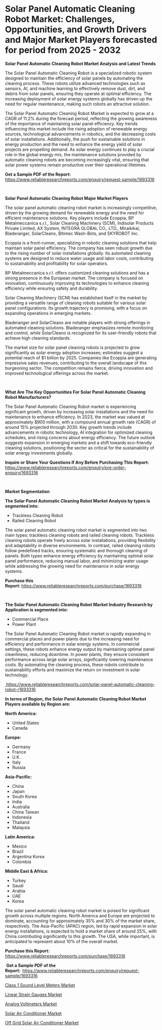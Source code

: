 <p><h1>Solar Panel Automatic Cleaning Robot Market: Challenges, Opportunities, and Growth Drivers and Major Market Players forecasted for period from 2025 - 2032</h1></p><p><strong>Solar Panel Automatic Cleaning Robot Market Analysis and Latest Trends</strong></p>
<p><p>The Solar Panel Automatic Cleaning Robot is a specialized robotic system designed to maintain the efficiency of solar panels by automating the cleaning process. These robots utilize advanced technologies such as sensors, AI, and machine learning to effectively remove dust, dirt, and debris from solar panels, ensuring they operate at optimal efficiency. The increasing deployment of solar energy systems globally has driven up the need for regular maintenance, making such robots an attractive solution.</p><p>The Solar Panel Automatic Cleaning Robot Market is expected to grow at a CAGR of 11.2% during the forecast period, reflecting the growing awareness of the importance of maintaining solar panel efficiency. Key trends influencing this market include the rising adoption of renewable energy sources, technological advancements in robotics, and the decreasing costs of solar installations. Additionally, the push for sustainable solutions in energy production and the need to enhance the energy yield of solar projects are propelling demand. As solar energy continues to play a crucial role in the global energy mix, the maintenance solutions provided by automatic cleaning robots are becoming increasingly vital, ensuring that solar power systems remain productive over their operational lifetimes.</p></p>
<p><strong>Get a Sample PDF of the Report:&nbsp;</strong> <a href="https://www.reliableresearchreports.com/enquiry/request-sample/1693316?utm_campaign=24&utm_medium=2&utm_source=Github&utm_content=ia&utm_term=19022025&utm_id=solar-panel-automatic-cleaning-robot">https://www.reliableresearchreports.com/enquiry/request-sample/1693316</a></p>
<p>&nbsp;</p>
<p><strong>Solar Panel Automatic Cleaning Robot Major Market Players</strong></p>
<p><p>The solar panel automatic cleaning robot market is increasingly competitive, driven by the growing demand for renewable energy and the need for efficient maintenance solutions. Key players include Ecoppia, BP Metalmeccanica s.r.l., Solar Cleaning Machinery (SCM), Indisolar Products Private Limited, AX System, INTEGRA GLOBAL CO., LTD., Miraikikai, Bladeranger, SolarCleano, Bitimec Wash-Bots, and SKYROBOT Inc.</p><p>Ecoppia is a front-runner, specializing in robotic cleaning solutions that help maintain solar panel efficiency. The company has seen robust growth due to the rising number of solar installations globally. Its automated cleaning systems are designed to reduce water usage and labor costs, contributing to sustainability and profitability for solar operators.</p><p>BP Metalmeccanica s.r.l. offers customized cleaning solutions and has a strong presence in the European market. The company is focused on innovation, continuously improving its technologies to enhance cleaning efficiency while ensuring safety and durability.</p><p>Solar Cleaning Machinery (SCM) has established itself in the market by providing a versatile range of cleaning robots suitable for various solar panel configurations. Its growth trajectory is promising, with a focus on expanding operations in emerging markets.</p><p>Bladeranger and SolarCleano are notable players with strong offerings in automated cleaning solutions. Bladeranger emphasizes remote monitoring and control, while SolarCleano is recognized for its user-friendly robots that achieve high cleaning standards.</p><p>The market size for solar panel cleaning robots is projected to grow significantly as solar energy adoption increases; estimates suggest a potential reach of $1 billion by 2025. Companies like Ecoppia are generating impressive sales revenues, contributing to the overall landscape of this burgeoning sector. The competition remains fierce, driving innovation and improved technological offerings across the market.</p></p>
<p>&nbsp;</p>
<p><strong>What Are The Key Opportunities For Solar Panel Automatic Cleaning Robot Manufacturers?</strong></p>
<p><p>The Solar Panel Automatic Cleaning Robot market is experiencing significant growth, driven by increasing solar installations and the need for maintenance to enhance efficiency. In 2023, the market was valued at approximately $900 million, with a compound annual growth rate (CAGR) of around 15% projected through 2030. Key growth trends include advancements in robotic technology, AI integration for optimized cleaning schedules, and rising concerns about energy efficiency. The future outlook suggests expansion in emerging markets and a shift towards eco-friendly cleaning solutions, positioning the sector as critical for the sustainability of solar energy investments globally.</p></p>
<p><strong>Inquire or Share Your Questions If Any Before Purchasing This Report:</strong> <a href="https://www.reliableresearchreports.com/enquiry/pre-order-enquiry/1693316?utm_campaign=24&utm_medium=2&utm_source=Github&utm_content=ia&utm_term=19022025&utm_id=solar-panel-automatic-cleaning-robot">https://www.reliableresearchreports.com/enquiry/pre-order-enquiry/1693316</a></p>
<p>&nbsp;</p>
<p><strong>Market Segmentation</strong></p>
<p><strong>The Solar Panel Automatic Cleaning Robot Market Analysis by types is segmented into:</strong></p>
<p><ul><li>Trackless Cleaning Robot</li><li>Railed Cleaning Robot</li></ul></p>
<p><p>The solar panel automatic cleaning robot market is segmented into two main types: trackless cleaning robots and railed cleaning robots. Trackless cleaning robots operate freely across solar installations, providing flexibility and adaptability in diverse environments. In contrast, railed cleaning robots follow predefined tracks, ensuring systematic and thorough cleaning of panels. Both types enhance energy efficiency by maintaining optimal solar panel performance, reducing manual labor, and minimizing water usage while addressing the growing need for maintenance in solar energy systems.</p></p>
<p><strong>Purchase this Report:&nbsp;</strong><a href="https://www.reliableresearchreports.com/purchase/1693316?utm_campaign=24&utm_medium=2&utm_source=Github&utm_content=ia&utm_term=19022025&utm_id=solar-panel-automatic-cleaning-robot">https://www.reliableresearchreports.com/purchase/1693316</a></p>
<p>&nbsp;</p>
<p><strong>The Solar Panel Automatic Cleaning Robot Market Industry Research by Application is segmented into:</strong></p>
<p><ul><li>Commercial Place</li><li>Power Plant</li></ul></p>
<p><p>The Solar Panel Automatic Cleaning Robot market is rapidly expanding in commercial places and power plants due to the increasing need for efficiency and performance in solar energy systems. In commercial settings, these robots enhance energy output by maintaining optimal panel cleanliness, reducing downtime. In power plants, they ensure consistent performance across large solar arrays, significantly lowering maintenance costs. By automating the cleaning process, these robots contribute to sustainability efforts and maximize the return on investment in solar technology.</p></p>
<p><a href="https://www.reliableresearchreports.com/solar-panel-automatic-cleaning-robot-r1693316?utm_campaign=24&utm_medium=2&utm_source=Github&utm_content=ia&utm_term=19022025&utm_id=solar-panel-automatic-cleaning-robot">&nbsp;https://www.reliableresearchreports.com/solar-panel-automatic-cleaning-robot-r1693316</a></p>
<p><strong>In terms of Region, the Solar Panel Automatic Cleaning Robot Market Players available by Region are:</strong></p>
<p>
    <p> <strong> North America: </strong>
        <ul>
            <li>United States</li>
            <li>Canada</li>
        </ul>
        </p> 
    <p> <strong> Europe: </strong>
        <ul>
            <li>Germany</li>
            <li>France</li>
            <li>U.K.</li>
            <li>Italy</li>
            <li>Russia</li>
        </ul>
        </p> 
    <p> <strong> Asia-Pacific: </strong>
        <ul>
            <li>China</li>
            <li>Japan</li>
            <li>South Korea</li>
            <li>India</li>
            <li>Australia</li>
            <li>China Taiwan</li>
            <li>Indonesia</li>
            <li>Thailand</li>
            <li>Malaysia</li>
        </ul>
        </p> 
    <p> <strong> Latin America: </strong>
        <ul>
            <li>Mexico</li>
            <li>Brazil</li>
            <li>Argentina Korea</li>
            <li>Colombia</li>
        </ul>
        </p> 
    <p> <strong> Middle East & Africa: </strong>
        <ul>
            <li>Turkey</li>
            <li>Saudi</li>
            <li>Arabia</li>
            <li>UAE</li>
            <li>Korea</li>
        </ul>
    </p>
    </p>
<p><p>The solar panel automatic cleaning robot market is poised for significant growth across multiple regions. North America and Europe are projected to dominate, accounting for approximately 35% and 30% of the market share, respectively. The Asia-Pacific (APAC) region, led by rapid expansion in solar energy installations, is expected to hold a market share of around 25%, with China contributing significantly to this growth. The USA, while important, is anticipated to represent about 10% of the overall market.</p></p>
<p><strong>Purchase this Report: </strong><a href="https://www.reliableresearchreports.com/purchase/1693316?utm_campaign=24&utm_medium=2&utm_source=Github&utm_content=ia&utm_term=19022025&utm_id=solar-panel-automatic-cleaning-robot">https://www.reliableresearchreports.com/purchase/1693316</a></p>
<p>&nbsp;<strong>Get a Sample PDF of the Report:&nbsp;&nbsp;</strong><a href="https://www.reliableresearchreports.com/enquiry/request-sample/1693316?utm_campaign=24&utm_medium=2&utm_source=Github&utm_content=ia&utm_term=19022025&utm_id=solar-panel-automatic-cleaning-robot">https://www.reliableresearchreports.com/enquiry/request-sample/1693316</a></p>
<p><strong></strong></p>
<p><p><a href="https://github.com/zanoligarav/Market-Research-Report-List-1/blob/main/class-1-sound-level-meters-market.md?utm_campaign=24&utm_medium=2&utm_source=Github&utm_content=ia&utm_term=19022025&utm_id=solar-panel-automatic-cleaning-robot">Class 1 Sound Level Meters Market</a></p><p><a href="https://github.com/qetelosooya/Market-Research-Report-List-1/blob/main/linear-strain-gauges-market.md?utm_campaign=24&utm_medium=2&utm_source=Github&utm_content=ia&utm_term=19022025&utm_id=solar-panel-automatic-cleaning-robot">Linear Strain Gauges Market</a></p><p><a href="https://github.com/haaszgettre6/Market-Research-Report-List-1/blob/main/analog-voltmeters-market.md?utm_campaign=24&utm_medium=2&utm_source=Github&utm_content=ia&utm_term=19022025&utm_id=solar-panel-automatic-cleaning-robot">Analog Voltmeters Market</a></p><p><a href="https://github.com/mohmodsiason/Market-Research-Report-List-1/blob/main/solar-air-conditioner-market.md?utm_campaign=24&utm_medium=2&utm_source=Github&utm_content=ia&utm_term=19022025&utm_id=solar-panel-automatic-cleaning-robot">Solar Air Conditioner Market</a></p><p><a href="https://github.com/deyniphytic/Market-Research-Report-List-1/blob/main/off-grid-solar-air-conditioner-market.md?utm_campaign=24&utm_medium=2&utm_source=Github&utm_content=ia&utm_term=19022025&utm_id=solar-panel-automatic-cleaning-robot">Off Grid Solar Air Conditioner Market</a></p></p>